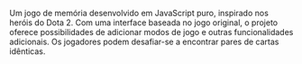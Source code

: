 Um jogo de memória desenvolvido em JavaScript puro, inspirado nos heróis do Dota 2. Com uma interface baseada no jogo original, o projeto oferece possibilidades de adicionar modos de jogo e outras funcionalidades adicionais. Os jogadores podem desafiar-se a encontrar pares de cartas idênticas.
